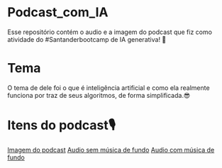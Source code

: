 # Podcast_com_IA

 Esse repositório contém o audio e a imagem do podcast que fiz como atividade do #Santanderbootcamp de IA generativa! 🤖
 

# Tema

O tema de dele foi o que é inteligência artificial e como ela realmente funciona por traz de seus algoritmos, de forma simplificada.😎

# Itens do podcast🎙️

[Imagem do podcast](https://github.com/MPGoncalves29/Podcast_com_IA/blob/main/Capa%20do%20podcast.png)
[Audio sem música de fundo]()
[Audio com música de fundo]()
